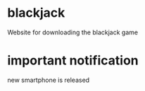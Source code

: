 # blackjack
Website for downloading the blackjack game
# important notification
new smartphone is released
